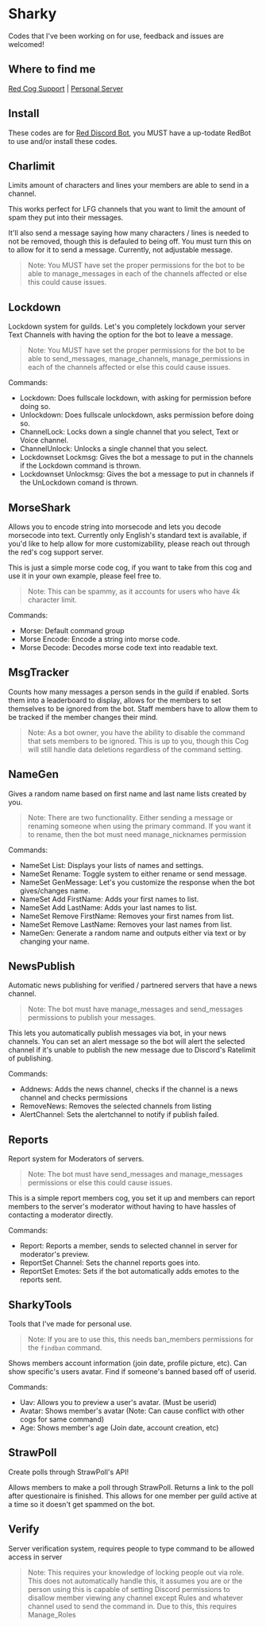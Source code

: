 # Sharky
Codes that I've been working on for use, feedback and issues are welcomed!

## Where to find me
[Red Cog Support](https://discord.gg/GET4DVk) | [Personal Server](https://discord.gg/SKEtjnA)

## Install
These codes are for [Red Discord Bot](https://github.com/Cog-Creators/Red-DiscordBot), you MUST have a up-todate RedBot to use and/or install these codes. 

## Charlimit
Limits amount of characters and lines your members are able to send in a channel.

This works perfect for LFG channels that you want to limit the amount of spam they put into their messages.

It'll also send a message saying how many characters / lines is needed to not be removed, though this is defauled to being off. You must turn this on to allow for it to send a message. Currently, not adjustable message. 

> Note: You MUST have set the proper permissions for the bot to be able to manage_messages in each of the channels affected or else this could cause issues.

## Lockdown
Lockdown system for guilds. Let's you completely lockdown your server Text Channels with having the option for the bot to leave a message.

> Note: You MUST have set the proper permissions for the bot to be able to send_messages, manage_channels, manage_permissions in each of the channels affected or else this could cause issues.

Commands:
- Lockdown: Does fullscale lockdown, with asking for permission before doing so.
- Unlockdown: Does fullscale unlockdown, asks permission before doing so.
- ChannelLock: Locks down a single channel that you select, Text or Voice channel.
- ChannelUnlock: Unlocks a single channel that you select.
- Lockdownset Lockmsg: Gives the bot a message to put in the channels if the Lockdown command is thrown.
- Lockdownset Unlockmsg: Gives the bot a message to put in channels if the UnLockdown comand is thrown.

## MorseShark
Allows you to encode string into morsecode and lets you decode morsecode into text. Currently only English's standard text is available, if you'd like to help allow for more customizability, please reach out through the red's cog support server.

This is just a simple morse code cog, if you want to take from this cog and use it in your own example, please feel free to.

> Note: This can be spammy, as it accounts for users who have 4k character limit.

Commands:
- Morse: Default command group
- Morse Encode: Encode a string into morse code.
- Morse Decode: Decodes morse code text into readable text.

## MsgTracker
Counts how many messages a person sends in the guild if enabled. Sorts them into a leaderboard to display, allows for the members to set themselves to be ignored from the bot. Staff members have to allow them to be tracked if the member changes their mind.

> Note: As a bot owner, you have the ability to disable the command that sets members to be ignored. This is up to you, though this Cog will still handle data deletions regardless of the command setting.

## NameGen
Gives a random name based on first name and last name lists created by you.

> Note: There are two functionality. Either sending a message or renaming someone when using the primary command. If you want it to rename, then the bot must need manage_nicknames permission

Commands:
- NameSet List: Displays your lists of names and settings.
- NameSet Rename: Toggle system to either rename or send message.
- NameSet GenMessage: Let's you customize the response when the bot gives/changes name.
- NameSet Add FirstName: Adds your first names to list.
- NameSet Add LastName: Adds your last names to list.
- NameSet Remove FirstName: Removes your first names from list.
- NameSet Remove LastName: Removes your last names from list.
- NameGen: Generate a random name and outputs either via text or by changing your name.

## NewsPublish
Automatic news publishing for verified / partnered servers that have a news channel.

> Note: The bot must have manage_messages and send_messages permissions to publish your messages.

This lets you automatically publish messages via bot, in your news channels. You can set an alert message so the bot will alert the selected channel if it's unable to publish the new message due to Discord's Ratelimit of publishing.

Commands:
- Addnews: Adds the news channel, checks if the channel is a news channel and checks permissions
- RemoveNews: Removes the selected channels from listing
- AlertChannel: Sets the alertchannel to notify if publish failed.

## Reports
Report system for Moderators of servers.

> Note: The bot must have send_messages and manage_messages permissions or else this could cause issues.

This is a simple report members cog, you set it up and members can report members to the server's moderator without having to have hassles of contacting a moderator directly.

Commands:
- Report: Reports a member, sends to selected channel in server for moderator's preview.
- ReportSet Channel: Sets the channel reports goes into.
- ReportSet Emotes: Sets if the bot automatically adds emotes to the reports sent.

## SharkyTools
Tools that I've made for personal use.

> Note: If you are to use this, this needs ban_members permissions for the `findban` command.

Shows members account information (join date, profile picture, etc). Can show specific's users avatar. Find if someone's banned based off of userid.

Commands:
- Uav: Allows you to preview a user's avatar. (Must be userid)
- Avatar: Shows member's avatar (Note: Can cause conflict with other cogs for same command)
- Age: Shows member's age (Join date, account creation, etc)

## StrawPoll
Create polls through StrawPoll's API!

Allows members to make a poll through StrawPoll. Returns a link to the poll after questionaire is finished. This allows for one member per guild active at a time so it doesn't get spammed on the bot.

## Verify
Server verification system, requires people to type command to be allowed access in server

> Note: This requires your knowledge of locking people out via role. This does not automatically handle this, it assumes you are or the person using this is capable of setting Discord permissions to disallow member viewing any channel except Rules and whatever channel used to send the command in.
> Due to this, this requires Manage_Roles

